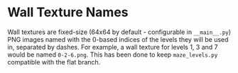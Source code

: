 # Wall Texture Names

Wall textures are fixed-size (64x64 by default - configurable in `__main__.py`) PNG images named with the 0-based indices of the levels they will be used in, separated by dashes. For example, a wall texture for levels 1, 3 and 7 would be named `0-2-6.png`. This has been done to keep `maze_levels.py` compatible with the flat branch.
